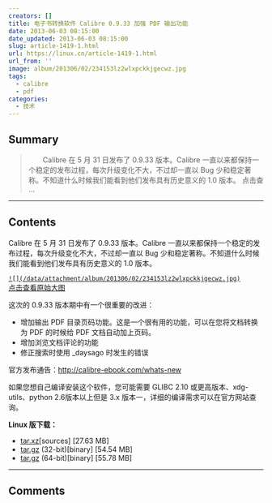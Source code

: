 ```yaml
---
creators: []
title: 电子书转换软件 Calibre 0.9.33 加强 PDF 输出功能
date: 2013-06-03 08:15:00
date_updated: 2013-06-03 08:15:00
slug: article-1419-1.html
url: https://linux.cn/article-1419-1.html
url_from: ''
image: album/201306/02/234153lz2wlxpckkjgecwz.jpg
tags:
  - calibre
  - pdf
categories:
  - 技术
---
```


## Summary

> 　　Calibre 在 5 月 31 日发布了 0.9.33 版本。Calibre 一直以来都保持一个稳定的发布过程，每次升级变化不大，不过却一直以 Bug 少和稳定著称。不知道什么时候我们能看到他们发布具有历史意义的 1.0 版本。
> 点击查 ...

***

<!-- more -->

## Contents

Calibre 在 5 月 31 日发布了 0.9.33 版本。Calibre 一直以来都保持一个稳定的发布过程，每次升级变化不大，不过却一直以 Bug 少和稳定著称。不知道什么时候我们能看到他们发布具有历史意义的 1.0 版本。

[`![](/data/attachment/album/201306/02/234153lz2wlxpckkjgecwz.jpg)`  
点击查看原始大图](https://img.linux.net.cn/data/attachment/album/201306/02/234153lz2wlxpckkjgecwz.jpg)

这次的 0.9.33 版本期中有一个很重要的改进：

* 增加输出 PDF 目录页码功能。这是一个很有用的功能，可以在您将文档转换为 PDF 的时候给 PDF 文档自动加上页码。
* 增加浏览文档评论的功能
* 修正搜索时使用 \_daysago 时发生的错误

官方发布通告：<http://calibre-ebook.com/whats-new>

如果您想自己编译安装这个软件，您可能需要 GLIBC 2.10 或更高版本、xdg-utils、python 2.6版本以上但是 3.x 版本一，详细的编译需求可以在官方网站查询。

**Linux 版下载：**

* [tar.xz](http://sourceforge.net/projects/calibre/files/0.9.33/calibre-0.9.33.tar.xz/download)[sources] [27.63 MB]
* [tar.gz](http://sourceforge.net/projects/calibre/files/0.9.33/calibre-0.9.33-i686.tar.bz2/download) (32-bit)[binary] [54.54 MB]
* [tar.gz](http://sourceforge.net/projects/calibre/files/0.9.33/calibre-0.9.33-x86_64.tar.bz2/download) (64-bit)[binary] [55.78 MB]

***

## Comments
